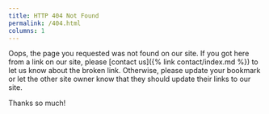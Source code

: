 ```yaml
---
title: HTTP 404 Not Found
permalink: /404.html
columns: 1
---
```


Oops, the page you requested was not found on our site. If you got here from a link on our site, please [contact us]({% link contact/index.md %}) to let us know about the broken link. Otherwise, please update your bookmark or let the other site owner know that they should update their links to our site.

Thanks so much!

